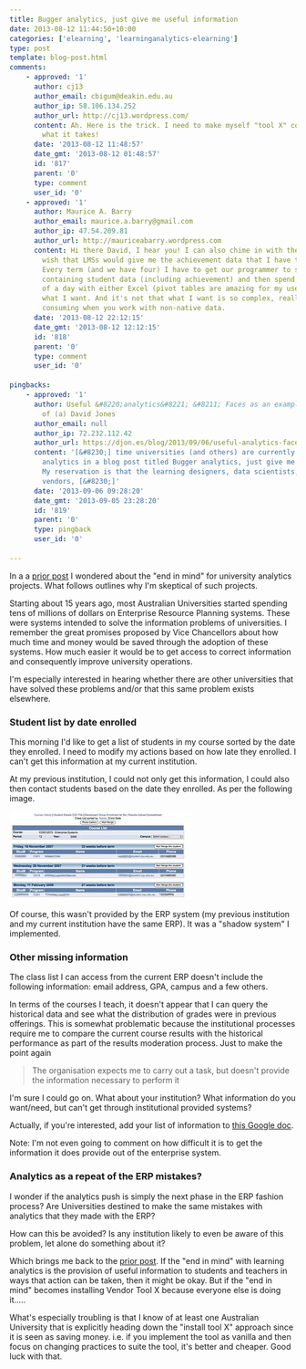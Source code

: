 ```yaml
---
title: Bugger analytics, just give me useful information
date: 2013-08-12 11:44:50+10:00
categories: ['elearning', 'learninganalytics-elearning']
type: post
template: blog-post.html
comments:
    - approved: '1'
      author: cj13
      author_email: cbigum@deakin.edu.au
      author_ip: 58.106.134.252
      author_url: http://cj13.wordpress.com/
      content: Ah. Here is the trick. I need to make myself "tool X" compatible. No matter
        what it takes!
      date: '2013-08-12 11:48:57'
      date_gmt: '2013-08-12 01:48:57'
      id: '817'
      parent: '0'
      type: comment
      user_id: '0'
    - approved: '1'
      author: Maurice A. Barry
      author_email: maurice.a.barry@gmail.com
      author_ip: 47.54.209.81
      author_url: http://mauriceabarry.wordpress.com
      content: Hi there David, I hear you! I can also chime in with the fact that I do
        wish that LMSs would give me the achievement data that I have to go after manually.
        Every term (and we have four) I have to get our programmer to scrape out a csv
        containing student data (including achievement) and then spend the better part
        of a day with either Excel (pivot tables are amazing for my uses) or SPSS to get
        what I want. And it's not that what I want is so complex, really. It's just time
        consuming when you work with non-native data.
      date: '2013-08-12 22:12:15'
      date_gmt: '2013-08-12 12:12:15'
      id: '818'
      parent: '0'
      type: comment
      user_id: '0'
    
pingbacks:
    - approved: '1'
      author: Useful &#8220;analytics&#8221; &#8211; Faces as an example | The Weblog
        of (a) David Jones
      author_email: null
      author_ip: 72.232.112.42
      author_url: https://djon.es/blog/2013/09/06/useful-analytics-faces-as-an-example/
      content: '[&#8230;] time universities (and others) are currently investing in learning
        analytics in a blog post titled Bugger analytics, just give me useful information.
        My reservation is that the learning designers, data scientists, commercial software
        vendors, [&#8230;]'
      date: '2013-09-06 09:28:20'
      date_gmt: '2013-09-05 23:28:20'
      id: '819'
      parent: '0'
      type: pingback
      user_id: '0'
    
---
```

In a a [prior post](/blog2/2013/08/02/learning-analytics-what-is-the-end-in-mind/) I wondered about the "end in mind" for university analytics projects. What follows outlines why I'm skeptical of such projects.

Starting about 15 years ago, most Australian Universities started spending tens of millions of dollars on Enterprise Resource Planning systems. These were systems intended to solve the information problems of universities. I remember the great promises proposed by Vice Chancellors about how much time and money would be saved through the adoption of these systems. How much easier it would be to get access to correct information and consequently improve university operations.

I'm especially interested in hearing whether there are other universities that have solved these problems and/or that this same problem exists elsewhere.

### Student list by date enrolled

This morning I'd like to get a list of students in my course sorted by the date they enrolled. I need to modify my actions based on how late they enrolled. I can't get this information at my current institution.

At my previous institution, I could not only get this information, I could also then contact students based on the date they enrolled. As per the following image.

[![Class list by enrol date](images/4681280272_149b911a90_n.jpg)](http://www.flickr.com/photos/david_jones/4681280272/ "Class list by enrol date by David T Jones, on Flickr")

Of course, this wasn't provided by the ERP system (my previous institution and my current institution have the same ERP). It was a "shadow system" I implemented.

### Other missing information

The class list I can access from the current ERP doesn't include the following information: email address, GPA, campus and a few others.

In terms of the courses I teach, it doesn't appear that I can query the historical data and see what the distribution of grades were in previous offerings. This is somewhat problematic because the institutional processes require me to compare the current course results with the historical performance as part of the results moderation process. Just to make the point again

> The organisation expects me to carry out a task, but doesn't provide the information necessary to perform it

I'm sure I could go on. What about your institution? What information do you want/need, but can't get through institutional provided systems?

Actually, if you're interested, add your list of information to [this Google doc](https://docs.google.com/document/d/1_dn8xFzN9JC8020N3eQqYIWiP0P7kkeJmDXiIFQqeFg/edit?usp=sharing).

Note: I'm not even going to comment on how difficult it is to get the information it does provide out of the enterprise system.

### Analytics as a repeat of the ERP mistakes?

I wonder if the analytics push is simply the next phase in the ERP fashion process? Are Universities destined to make the same mistakes with analytics that they made with the ERP?

How can this be avoided? Is any institution likely to even be aware of this problem, let alone do something about it?

Which brings me back to the [prior post](/blog2/2013/08/02/learning-analytics-what-is-the-end-in-mind/). If the "end in mind" with learning analytics is the provision of useful information to students and teachers in ways that action can be taken, then it might be okay. But if the "end in mind" becomes installing Vendor Tool X because everyone else is doing it.....

What's especially troubling is that I know of at least one Australian University that is explicitly heading down the "install tool X" approach since it is seen as saving money. i.e. if you implement the tool as vanilla and then focus on changing practices to suite the tool, it's better and cheaper. Good luck with that.